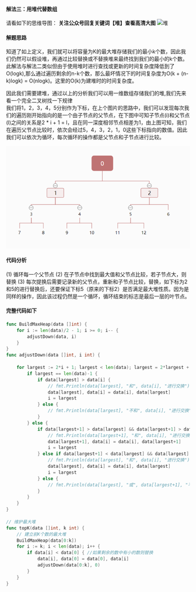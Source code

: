#### 解法三：用堆代替数组

请看如下的思维导图：
**关注公众号回复关键词【堆】查看高清大图**
![堆](./../../img/堆.png)

#### 解题思路
知道了如上定义，我们就可以将容量为K的最大堆存储我们的最小k个数，因此我们仍然可以假设堆，再通过比较替换或不替换堆来最终找到我们的最小的k个数。此解法与解法二类似但由于使用堆时进行查找或更新的时间复杂度降低到了O(logk),那么通过遍历剩余的n-k个数，那么最坏情况下的时间复杂度为O(k + (n-k)logk) = O(nlogk)。这里的O(k)为建堆时的时间复杂度。

因此我们需要建堆，通过以上的分析我们可以用一维数组存储我们的堆,我们先来看一个完全二叉树找一下规律<br />
我们将1，2，3，4，5分别作为下标，在上个图片的思路中，我们可以发现每次我们的遍历刚开始指向的是一个由子节点的父节点，在下图中可知子节点(i)和父节点(l)之间的关系是2 * i + 1 = l，且在同一深度相邻节点相差为1，由上图可知，我们在遍历父节点比较时，依次会经过5，4，3，2，1，0这些下标指向的数值。因此我们可以依次为循环，每次循环的操作都是父节点和子节点进行比较。

![二叉树](./../../img/二叉树.png)


#### 代码分析
(1) 循环每一个父节点
(2) 在子节点中找到最大值和父节点比较，若子节点大，则替换
(3) 每次提换后需要记录新的父节点，重新和子节点比较，替换，如下标为2和5的进行替换后，还要保证下标5（原来的下标2）是否满足最大堆性质。因为是同样的操作，因此该过程仍然是一个循环，循环结束的标志是最后一层的叶节点。

#### 完整代码如下
```go
func BuildMaxHeap(data []int) {
	for i := len(data)/2 - 1; i >= 0; i-- {
		adjustDown(data, i)
	}
}
func adjustDown(data []int, i int) {

	for largest := 2*i + 1; largest < len(data); largest = 2*largest + 1 {
		if largest == len(data)-1 {
			if data[largest] > data[i] {
				// fmt.Println(data[largest], "和", data[i], "进行交换")
				data[largest], data[i] = data[i], data[largest]
				i = largest
			} else {
				// fmt.Println(data[largest], "不和", data[i], "进行交换")
			}
		} else {
			if data[largest+1] > data[largest] && data[largest+1] > data[i] {
				// fmt.Println(data[largest+1], "和", data[i], "进行交换")
				data[largest+1], data[i] = data[i], data[largest+1]
				i = largest
			} else if data[largest+1] < data[largest] && data[largest] > data[i] {
				// fmt.Println(data[largest], "和", data[i], "进行交换")
				data[largest], data[i] = data[i], data[largest]
				i = largest
			} else {
				// fmt.Println(data[largest], "或", data[largest+1], "不和", data[i], "进行交换")
			}
		}
	}
}

// 维护最大堆
func topK(data []int, k int) {
	// 建立前K个数的最大堆
	BuildMaxHeap(data[0:k])
	for i := k; i < len(data); i++ {
		if data[i] < data[0] { //如果剩余的数中有小的数则替换
			data[i], data[0] = data[0], data[i]
			adjustDown(data[0:k], 0)
		}
	}
}
```

